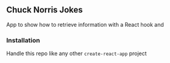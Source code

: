 ## Chuck Norris Jokes

App to show how to retrieve information with a React hook and 


### Installation

Handle this repo like any other `create-react-app` project
